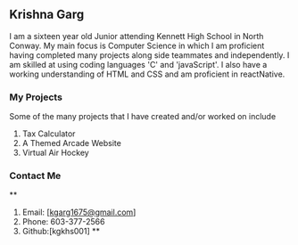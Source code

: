 ## Krishna Garg

I am a sixteen year old Junior attending Kennett High School in North Conway. My main focus is Computer Science in which I am proficient having completed many projects along side teammates and independently. I am skilled at using coding languages 'C' and 'javaScript'. I also have a working understanding of HTML and CSS and am proficient in reactNative. 

### My Projects
Some of the many projects that I have created and/or worked on include 
1. Tax Calculator
2. A Themed Arcade Website
3. Virtual Air Hockey


### Contact Me
**
1. Email: [kgarg1675@gmail.com]
2. Phone: 603-377-2566
3. Github:[kgkhs001]
**


